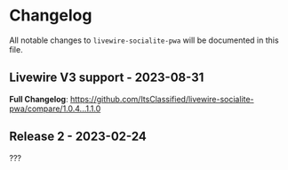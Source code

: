 # Changelog

All notable changes to `livewire-socialite-pwa` will be documented in this file.

## Livewire V3 support - 2023-08-31

**Full Changelog**: https://github.com/ItsClassified/livewire-socialite-pwa/compare/1.0.4...1.1.0

## Release 2 - 2023-02-24

???
